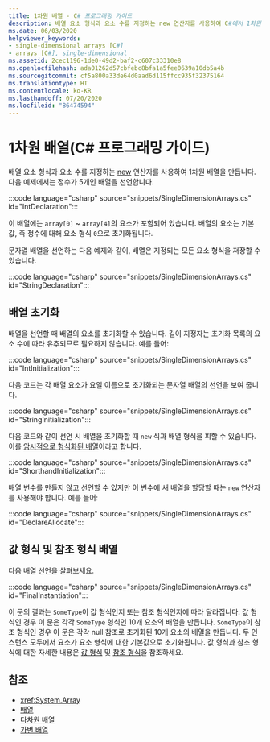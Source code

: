 ```yaml
---
title: 1차원 배열 - C# 프로그래밍 가이드
description: 배열 요소 형식과 요소 수를 지정하는 new 연산자를 사용하여 C#에서 1차원 배열을 만듭니다.
ms.date: 06/03/2020
helpviewer_keywords:
- single-dimensional arrays [C#]
- arrays [C#], single-dimensional
ms.assetid: 2cec1196-1de0-49d2-baf2-c607c33310e8
ms.openlocfilehash: ada01262d57cbfebc8bfa1a5fee0639a10db5a4b
ms.sourcegitcommit: cf5a800a33de64d0aad6d115ffcc935f32375164
ms.translationtype: HT
ms.contentlocale: ko-KR
ms.lasthandoff: 07/20/2020
ms.locfileid: "86474594"
---
```

# <a name="single-dimensional-arrays-c-programming-guide"></a>1차원 배열(C# 프로그래밍 가이드)

배열 요소 형식과 요소 수를 지정하는 [new](../../language-reference/operators/new-operator.md) 연산자를 사용하여 1차원 배열을 만듭니다. 다음 예제에서는 정수가 5개인 배열을 선언합니다.

:::code language="csharp" source="snippets/SingleDimensionArrays.cs" id="IntDeclaration":::

이 배열에는 `array[0]` ~ `array[4]`의 요소가 포함되어 있습니다. 배열의 요소는 기본값, 즉 정수에 대해 요소 형식 `0`으로 초기화됩니다.

문자열 배열을 선언하는 다음 예제와 같이, 배열은 지정되는 모든 요소 형식을 저장할 수 있습니다.

:::code language="csharp" source="snippets/SingleDimensionArrays.cs" id="StringDeclaration":::

## <a name="array-initialization"></a>배열 초기화

배열을 선언할 때 배열의 요소를 초기화할 수 있습니다. 길이 지정자는 초기화 목록의 요소 수에 따라 유추되므로 필요하지 않습니다. 예를 들어:

:::code language="csharp" source="snippets/SingleDimensionArrays.cs" id="IntInitialization":::

다음 코드는 각 배열 요소가 요일 이름으로 초기화되는 문자열 배열의 선언을 보여 줍니다.

:::code language="csharp" source="snippets/SingleDimensionArrays.cs" id="StringInitialization":::
  
다음 코드와 같이 선언 시 배열을 초기화할 때 `new` 식과 배열 형식을 피할 수 있습니다. 이를 [암시적으로 형식화된 배열](implicitly-typed-arrays.md)이라고 합니다.

:::code language="csharp" source="snippets/SingleDimensionArrays.cs" id="ShorthandInitialization":::

배열 변수를 만들지 않고 선언할 수 있지만 이 변수에 새 배열을 할당할 때는 `new` 연산자를 사용해야 합니다. 예를 들어:

:::code language="csharp" source="snippets/SingleDimensionArrays.cs" id="DeclareAllocate":::

## <a name="value-type-and-reference-type-arrays"></a>값 형식 및 참조 형식 배열

다음 배열 선언을 살펴보세요.  

:::code language="csharp" source="snippets/SingleDimensionArrays.cs" id="FinalInstantiation":::

이 문의 결과는 `SomeType`이 값 형식인지 또는 참조 형식인지에 따라 달라집니다. 값 형식인 경우 이 문은 각각 `SomeType` 형식인 10개 요소의 배열을 만듭니다. `SomeType`이 참조 형식인 경우 이 문은 각각 null 참조로 초기화된 10개 요소의 배열을 만듭니다. 두 인스턴스 모두에서 요소가 요소 형식에 대한 기본값으로 초기화됩니다. 값 형식과 참조 형식에 대한 자세한 내용은 [값 형식](../../language-reference/builtin-types/value-types.md) 및 [참조 형식](../../language-reference/keywords/reference-types.md)을 참조하세요.
  
## <a name="see-also"></a>참조

- <xref:System.Array>
- [배열](./index.md)
- [다차원 배열](./multidimensional-arrays.md)
- [가변 배열](./jagged-arrays.md)
